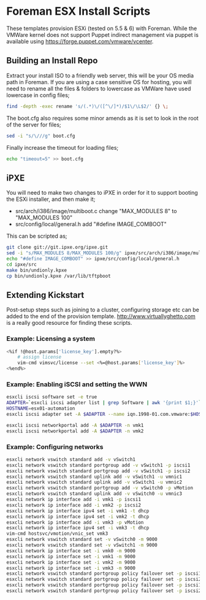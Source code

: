 # Foreman ESX Install Scripts

These templates provision ESXi (tested on 5.5 & 6) with Foreman. While the VMWare kernel does not support Puppet indirect management via puppet is available using https://forge.puppet.com/vmware/vcenter.

## Building an Install Repo

Extract your install ISO to a friendly web server, this will be your OS media path in Foreman. If you are using a case sensitive OS for hosting, you will need to rename all the files & folders to lowercase as VMWare have used lowercase in config files;
```sh
find -depth -exec rename 's/(.*)\/([^\/]*)/$1\/\L$2/' {} \;
```

The boot.cfg also requires some minor amends as it is set to look in the root of the server for files;
```sh
sed -i "s/\///g" boot.cfg
```

Finally increase the timeout for loading files;
```sh
echo "timeout=5" >> boot.cfg
```

## iPXE
You will need to make two changes to iPXE in order for it to support booting the ESXi installer, and then make it;
* src/arch/i386/image/multiboot.c change "MAX_MODULES 8" to "MAX_MODULES 100"
* src/config/local/general.h add "#define IMAGE_COMBOOT"

This can be scripted as;
```sh
git clone git://git.ipxe.org/ipxe.git
sed -i "s/MAX_MODULES 8/MAX_MODULES 100/g" ipxe/src/arch/i386/image/multiboot.c
echo "#define IMAGE_COMBOOT" >> ipxe/src/config/local/general.h
cd ipxe/src
make bin/undionly.kpxe
cp bin/undionly.kpxe /var/lib/tftpboot
```

## Extending Kickstart

Post-setup steps such as joining to a cluster, configuring storage etc can be added to the end of the provision template. http://www.virtuallyghetto.com is a really good resource for finding these scripts.

### Example: Licensing a system

```sh
<%if !@host.params['license_key'].empty?%>
    # assign license
    vim-cmd vimsvc/license --set <%=@host.params['license_key']%>
<%end%>
```

### Example: Enabling iSCSI and setting the WWN

```sh
esxcli iscsi software set -e true
ADAPTER=`esxcli iscsi adapter list | grep Software | awk '{print $1;}'`
HOSTNAME=esx01-automation
esxcli iscsi adapter set -A $ADAPTER --name iqn.1998-01.com.vmware:$HOSTNAME

esxcli iscsi networkportal add -A $ADAPTER -n vmk1
esxcli iscsi networkportal add -A $ADAPTER -n vmk2
```

### Example: Configuring networks

```sh
esxcli network vswitch standard add -v vSwitch1
esxcli network vswitch standard portgroup add -v vSwitch1 -p iscsi1
esxcli network vswitch standard portgroup add -v vSwitch1 -p iscsi2
esxcli network vswitch standard uplink add -v vSwitch1 -u vmnic1
esxcli network vswitch standard uplink add -v vSwitch1 -u vmnic2
esxcli network vswitch standard portgroup add -v vSwitch0 -p vMotion
esxcli network vswitch standard uplink add -v vSwitch0 -u vmnic3
esxcli network ip interface add -i vmk1 -p iscsi1
esxcli network ip interface add -i vmk2 -p iscsi2
esxcli network ip interface ipv4 set -i vmk1 -t dhcp
esxcli network ip interface ipv4 set -i vmk2 -t dhcp
esxcli network ip interface add -i vmk3 -p vMotion
esxcli network ip interface ipv4 set -i vmk3 -t dhcp
vim-cmd hostsvc/vmotion/vnic_set vmk3
esxcli network vswitch standard set -v vSwitch0 -m 9000
esxcli network vswitch standard set -v vSwitch1 -m 9000
esxcli network ip interface set -i vmk0 -m 9000
esxcli network ip interface set -i vmk1 -m 9000
esxcli network ip interface set -i vmk2 -m 9000
esxcli network ip interface set -i vmk3 -m 9000
esxcli network vswitch standard portgroup policy failover set -p iscsi1 -a vmnic2
esxcli network vswitch standard portgroup policy failover set -p iscsi2 -a vmnic1
esxcli network vswitch standard portgroup policy failover set -p iscsi1 -a vmnic1
esxcli network vswitch standard portgroup policy failover set -p iscsi2 -a vmnic2
```